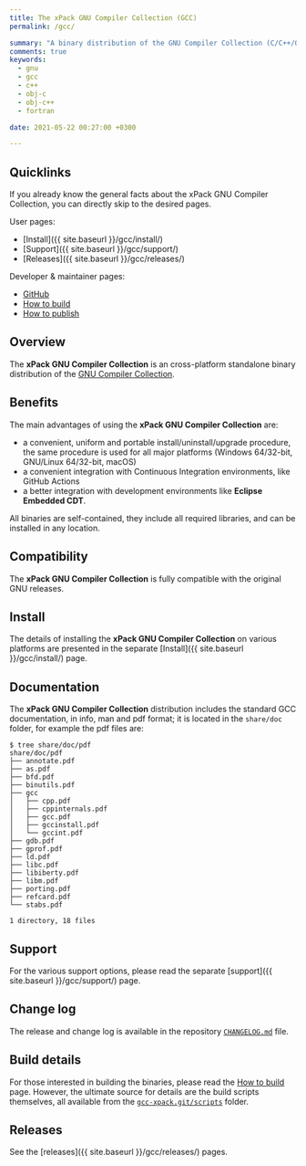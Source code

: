```yaml
---
title: The xPack GNU Compiler Collection (GCC)
permalink: /gcc/

summary: "A binary distribution of the GNU Compiler Collection (C/C++/Obj-C/Obj-C++/Fortran)."
comments: true
keywords:
  - gnu
  - gcc
  - c++
  - obj-c
  - obj-c++
  - fortran

date: 2021-05-22 00:27:00 +0300

---
```


## Quicklinks

If you already know the general facts about the xPack GNU Compiler Collection, you can
directly skip to the desired pages.

User pages:

- [Install]({{ site.baseurl }}/gcc/install/)
- [Support]({{ site.baseurl }}/gcc/support/)
- [Releases]({{ site.baseurl }}/gcc/releases/)

Developer & maintainer pages:

- [GitHub](https://github.com/xpack-dev-tools/gcc-xpack/)
- [How to build](https://github.com/xpack-dev-tools/gcc-xpack/blob/xpack/README-BUILD.md)
- [How to publish](https://github.com/xpack-dev-tools/gcc-xpack/blob/xpack/README-RELEASE.md)

## Overview

The **xPack GNU Compiler Collection**
is an cross-platform standalone binary distribution of the
[GNU Compiler Collection](https://gcc.gnu.org).

## Benefits

The main advantages of using the **xPack GNU Compiler Collection** are:

- a convenient, uniform and portable install/uninstall/upgrade procedure,
  the same procedure is used for all major
  platforms (Windows 64/32-bit, GNU/Linux 64/32-bit, macOS)
- a convenient integration with Continuous Integration environments,
  like GitHub Actions
- a better integration with development environments
  like **Eclipse Embedded CDT**.

All binaries are self-contained, they include all required libraries,
and can be installed in any location.

## Compatibility

The **xPack GNU Compiler Collection** is fully compatible with the
original GNU releases.

## Install

The details of installing the **xPack GNU Compiler Collection** on various
platforms are presented in the separate
[Install]({{ site.baseurl }}/gcc/install/) page.

## Documentation

The **xPack GNU Compiler Collection** distribution includes the
standard GCC documentation, in info, man and pdf format;
it is located in the `share/doc` folder, for example the pdf files are:

```console
$ tree share/doc/pdf
share/doc/pdf
├── annotate.pdf
├── as.pdf
├── bfd.pdf
├── binutils.pdf
├── gcc
│   ├── cpp.pdf
│   ├── cppinternals.pdf
│   ├── gcc.pdf
│   ├── gccinstall.pdf
│   └── gccint.pdf
├── gdb.pdf
├── gprof.pdf
├── ld.pdf
├── libc.pdf
├── libiberty.pdf
├── libm.pdf
├── porting.pdf
├── refcard.pdf
└── stabs.pdf

1 directory, 18 files
```

## Support

For the various support options, please read the separate
[support]({{ site.baseurl }}/gcc/support/) page.

## Change log

The release and change log is available in the repository
[`CHANGELOG.md`](https://github.com/xpack-dev-tools/gcc-xpack/blob/xpack/CHANGELOG.md) file.

## Build details

For those interested in building the binaries, please read the
[How to build](https://github.com/xpack-dev-tools/gcc-xpack/blob/xpack/README-BUILD.md)
page.
However, the ultimate source for details are the build scripts themselves,
all available from the
[`gcc-xpack.git/scripts`](https://github.com/xpack-dev-tools/gcc-xpack/tree/xpack/scripts/)
folder.

## Releases

See the [releases]({{ site.baseurl }}/gcc/releases/) pages.
